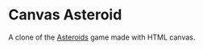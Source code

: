 # Canvas Asteroid

A clone of the [Asteroids](<https://en.wikipedia.org/wiki/Asteroids_(video_game)>) game made with HTML canvas.
